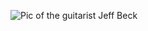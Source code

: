 ![Pic of the guitarist Jeff Beck](http://www.jeffbeck.com/files/2020/04/16_0817_RossHalfin_7-compressed.jpg)
